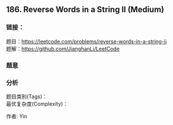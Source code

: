 ## 186. Reverse Words in a String II (Medium)

### **链接**：
题目：https://leetcode.com/problems/reverse-words-in-a-string-ii  
题解：https://github.com/JianghanLi/LeetCode

### **题意**



### **分析**  
题目类别(Tags)：  
最优复杂度(Complexity)：  



作者: Yin
